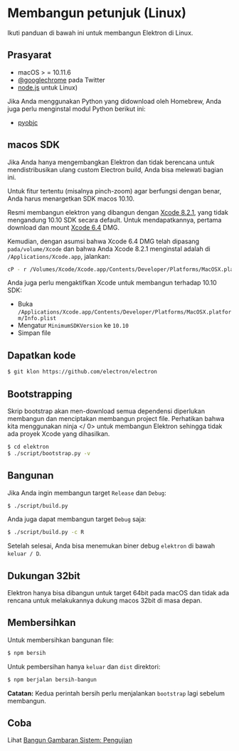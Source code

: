 # Membangun petunjuk (Linux)

Ikuti panduan di bawah ini untuk membangun Elektron di Linux.

## Prasyarat

- macOS > = 10.11.6
- [@googlechrome](https://developer.apple.com/technologies/tools/) pada Twitter
- [node.js](http://nodejs.org) untuk Linux)

Jika Anda menggunakan Python yang didownload oleh Homebrew, Anda juga perlu menginstal modul Python berikut ini:

- [pyobjc](https://pythonhosted.org/pyobjc/install.html)

## macos SDK

Jika Anda hanya mengembangkan Elektron dan tidak berencana untuk mendistribusikan ulang custom Electron build, Anda bisa melewati bagian ini.

Untuk fitur tertentu (misalnya pinch-zoom) agar berfungsi dengan benar, Anda harus menargetkan SDK macos 10.10.

Resmi membangun elektron yang dibangun dengan [Xcode 8.2.1](http://adcdownload.apple.com/Developer_Tools/Xcode_8.2.1/Xcode_8.2.1.xip), yang tidak mengandung 10.10 SDK secara default. Untuk mendapatkannya, pertama download dan mount [Xcode 6.4](http://developer.apple.com/devcenter/download.action?path=/Developer_Tools/Xcode_6.4/Xcode_6.4.dmg) DMG.

Kemudian, dengan asumsi bahwa Xcode 6.4 DMG telah dipasang `pada/volume/Xcode` dan bahwa Anda Xcode 8.2.1 menginstal adalah di `/Applications/Xcode.app`, jalankan:

```sh
cP - r /Volumes/Xcode/Xcode.app/Contents/Developer/Platforms/MacOSX.platform/Developer/SDKs/MacOSX10.10.sdk /Applications/Xcode.app/Contents/Developer/Platforms/MacOSX.platform/Developer/SDKs/
```

Anda juga perlu mengaktifkan Xcode untuk membangun terhadap 10.10 SDK:

- Buka `/Applications/Xcode.app/Contents/Developer/Platforms/MacOSX.platform/Info.plist`
- Mengatur `MinimumSDKVersion` ke `10.10`
- Simpan file

## Dapatkan kode

```sh
$ git klon https://github.com/electron/electron
```

## Bootstrapping

Skrip bootstrap akan men-download semua dependensi diperlukan membangun dan menciptakan membangun project file. Perhatikan bahwa kita menggunakan  ninja </ 0> untuk membangun Elektron sehingga tidak ada proyek Xcode yang dihasilkan.</p> 

```sh
$ cd elektron
$ ./script/bootstrap.py -v
```

## Bangunan 

Jika Anda ingin membangun target ` Release ` dan ` Debug `:

```sh
$ ./script/build.py
```

Anda juga dapat membangun target ` Debug ` saja:

```sh
$ ./script/build.py -c R
```

Setelah selesai, Anda bisa menemukan biner debug ` elektron ` di bawah ` keluar / D `.

## Dukungan 32bit

Elektron hanya bisa dibangun untuk target 64bit pada macOS dan tidak ada rencana untuk melakukannya dukung macos 32bit di masa depan.

## Membersihkan

Untuk membersihkan bangunan file:

```sh
$ npm bersih
```

Untuk pembersihan hanya `keluar` dan `dist` direktori:

```sh
$ npm berjalan bersih-bangun
```

**Catatan:** Kedua perintah bersih perlu menjalankan `bootstrap` lagi sebelum membangun.

## Coba

Lihat [Bangun Gambaran Sistem: Pengujian](build-system-overview.md#tests)